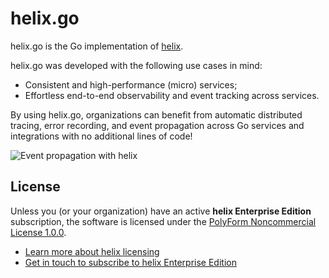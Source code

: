 # helix.go

helix.go is the Go implementation of [helix](https://github.com/nunchistudio/helix).

helix.go was developed with the following use cases in mind:

- Consistent and high-performance (micro) services;
- Effortless end-to-end observability and event tracking across services.

By using helix.go, organizations can benefit from automatic distributed tracing,
error recording, and event propagation across Go services and integrations with
no additional lines of code!

![Event propagation with helix](https://nunchi.studio/helix/screenshots/trace-distributed.png)

## License

Unless you (or your organization) have an active **helix Enterprise Edition**
subscription, the software is licensed under the [PolyForm Noncommercial License
1.0.0](./LICENSE.md).

- [Learn more about helix licensing](https://nunchi.studio/helix/licensing)
- [Get in touch to subscribe to helix Enterprise Edition](mailto:support@nunchi.studio)
